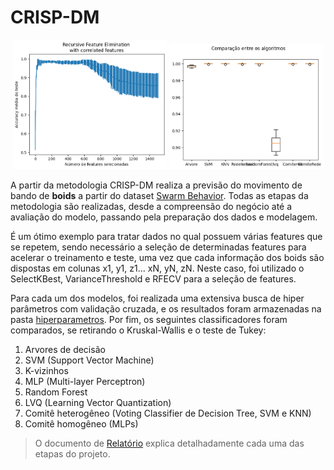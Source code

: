 # CRISP-DM

<p align="center">
  <img alt="RFECV" src="./assets/rfecv.png" style="width:49%">
  <img alt="Algorithms comparison" src="./assets/comparison.png" style="width:49%">
</p>

A partir da metodologia CRISP-DM realiza a previsão do movimento de bando de __boids__ a partir do dataset [Swarm Behavior](https://archive.ics.uci.edu/dataset/524/swarm+behaviour). Todas as etapas da metodologia são realizadas, desde a compreensão do negócio até a avaliação do modelo, passando pela preparação dos dados e modelagem.

É um ótimo exemplo para tratar dados no qual possuem várias features que se repetem, sendo necessário a seleção de determinadas features para acelerar o treinamento e teste, uma vez que cada informação dos boids são dispostas em colunas x1, y1, z1... xN, yN, zN. Neste caso, foi utilizado o SelectKBest, VarianceThreshold e RFECV para a seleção de features.

Para cada um dos modelos, foi realizada uma extensiva busca de hiper parâmetros com validação cruzada, e os resultados foram armazenadas na pasta [hiperparametros](./hiperparametros/). Por fim, os seguintes classificadores foram comparados, se retirando o Kruskal-Wallis e o teste de Tukey:
1. Arvores de decisão
2. SVM (Support Vector Machine)
3. K-vizinhos
4. MLP (Multi-layer Perceptron)
5. Random Forest
6. LVQ (Learning Vector Quantization)
7. Comitê heterogêneo (Voting Classifier de Decision Tree, SVM e KNN)
8. Comitê homogêneo (MLPs)

> O documento de [Relatório](./CRISP-DM_%20Swarm%20Behavior.pdf) explica detalhadamente cada uma das etapas do projeto.
